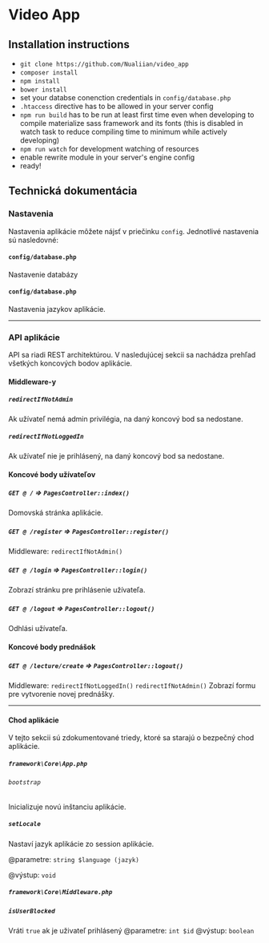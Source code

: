# Video App

## Installation instructions
* `git clone https://github.com/Nualiian/video_app`
* `composer install`
* `npm install`
* `bower install`
* set your databse conenction credentials in `config/database.php`
* `.htaccess` directive has to be allowed in your server config
* `npm run build` has to be run at least first time even when developing to compile materialize sass framework and its fonts (this is disabled in watch task to reduce compiling time to minimum while actively developing)
* `npm run watch` for development watching of resources
* enable rewrite module in your server's engine config
* ready!


## Technická dokumentácia

### Nastavenia
Nastavenia aplikácie môžete nájsť v priečinku `config`. Jednotlivé nastavenia sú nasledovné:

#### `config/database.php`
Nastavenie databázy

#### `config/database.php`
Nastavenia jazykov aplikácie.

---

### API aplikácie
API sa riadi REST architektúrou. V nasledujúcej sekcii sa nachádza prehľad všetkých koncových bodov aplikácie.

#### Middleware-y
##### `redirectIfNotAdmin`
Ak užívateľ nemá admin privilégia, na daný koncový bod sa nedostane.

##### `redirectIfNotLoggedIn`
Ak užívateľ nie je prihlásený, na daný koncový bod sa nedostane.

#### Koncové body užívateľov

##### `GET @ /` => `PagesController::index()`
Domovská stránka aplikácie.

##### `GET @ /register` => `PagesController::register()`
Middleware: `redirectIfNotAdmin()`

##### `GET @ /login` => `PagesController::login()`
Zobrazí stránku pre prihlásenie užívateľa.

##### `GET @ /logout` => `PagesController::logout()`
Odhlási užívateľa.

#### Koncové body prednášok

##### `GET @ /lecture/create` => `PagesController::logout()`
Middleware: `redirectIfNotLoggedIn()`
            `redirectIfNotAdmin()`
Zobrazí formu pre vytvorenie novej prednášky.

---

#### Chod aplikácie
V tejto sekcii sú zdokumentované triedy, ktoré sa starajú o bezpečný chod aplikácie.

##### `framework\Core\App.php`
###### `bootstrap`
Inicializuje novú inštanciu aplikácie.

##### `setLocale`
Nastaví jazyk aplikácie zo session aplikácie.

@parametre: `string $language (jazyk)`

@výstup: `void`

##### `framework\Core\Middleware.php`
##### `isUserBlocked`
Vráti `true` ak je uživateľ prihlásený
@parametre: `int $id`
@výstup: `boolean`
